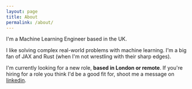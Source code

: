 ```yaml
---
layout: page
title: About
permalink: /about/
---
```


I'm a Machine Learning Engineer based in the UK.

I like solving complex real-world problems with machine learning. I'm a big fan of JAX and Rust (when I'm not wrestling with their sharp edges).

I'm currently looking for a new role, **based in London or remote**. If you're hiring for a role you think I'd be a good fit for, shoot me a message on [linkedin](https://www.linkedin.com/in/harry-julian-7bab57166/).